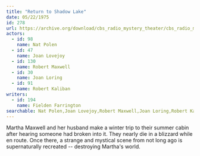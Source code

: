 ```yaml
---
title: "Return to Shadow Lake"
date: 05/22/1975
id: 278
url: https://archive.org/download/cbs_radio_mystery_theater/cbs_radio_mystery_theater-0251-0300.zip/cbs_radio_mystery_theater-0251-0300%2Fcbsrmt_0278_return_to_shadow_lake.mp3
actors:  
  - id: 98
    name: Nat Polen  
  - id: 47
    name: Joan Lovejoy  
  - id: 130
    name: Robert Maxwell  
  - id: 30
    name: Joan Loring  
  - id: 91
    name: Robert Kaliban
writers:  
  - id: 194
    name: Fielden Farrington
searchable: Nat Polen,Joan Lovejoy,Robert Maxwell,Joan Loring,Robert Kaliban Fielden Farrington
---
```

Martha Maxwell and her husband make a winter trip to their summer cabin after hearing someone had broken into it. They nearly die in a blizzard while en route. Once there, a strange and mystical scene from not long ago is supernaturally recreated -- destroying Martha's world.